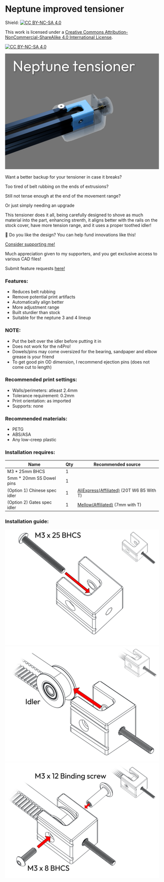 # Neptune improved tensioner
Shield: [![CC BY-NC-SA 4.0][cc-by-nc-sa-shield]][cc-by-nc-sa]

This work is licensed under a
[Creative Commons Attribution-NonCommercial-ShareAlike 4.0 International License][cc-by-nc-sa].

[![CC BY-NC-SA 4.0][cc-by-nc-sa-image]][cc-by-nc-sa]

[cc-by-nc-sa]: http://creativecommons.org/licenses/by-nc-sa/4.0/
[cc-by-nc-sa-image]: https://licensebuttons.net/l/by-nc-sa/4.0/88x31.png
[cc-by-nc-sa-shield]: https://img.shields.io/badge/License-CC%20BY--NC--SA%204.0-lightgrey.svg

![Thumbnail](Images/thumbnail.png)

Want a better backup for your tensioner in case it breaks?

Too tired of belt rubbing on the ends of extrusions?

Still not tense enough at the end of the movement range?

Or just simply needing an upgrade

This tensioner does it all, being carefully designed to shove as much material into the part, enhancing strenth, it aligns better with the rails on the stock cover, have more tension range, and it uses a proper toothed idler!

🤩 Do you like the design? You can help fund innovations like this!

[Consider supporting me!](https://buymeacoffee.com/silencedfrost)

Much appreciation given to my supporters, and you get exclusive access to various CAD files!

Submit feature requests [here!](https://trello.com/b/vacGVoLQ/cad-modelling-requests)

### Features:
- Reduces belt rubbing
- Remove potential print artifacts
- Automatically align better
- More adjustment range
- Built sturdier than stock
- Suitable for the neptune 3 and 4 lineup

### NOTE:
- Put the belt over the idler before putting it in
- Does not work for the n4Pro!
- Dowels/pins may come oversized for the bearing, sandpaper and elbow grease is your friend
- To get good pin OD dimension, I recommend ejection pins (does not come cut to length)

### Recommended print settings:
- Walls/perimeters: atleast 2.4mm
- Tolerance requirement: 0.2mm
- Print orientation: as imported
- Supports: none

### Recommended materials:
 - PETG
 - ABS/ASA
 - Any low-creep plastic

### Installation requires:
|Name                         |Qty|Recommended source                                                                    |
|-----------------------------|-  |--------------------------------------------------------------------------------------|
|M3 * 25mm BHCS               |1  |                                                                                      |
|5mm * 20mm SS Dowel pins     |1  |                                                                                      |
|(Option 1) Chinese spec idler|1  |[AliExpress(Affiliated)](https://s.click.aliexpress.com/e/_oBiBj5h) (20T W6 B5 With T)|
|(Option 2) Gates spec idler  |1  |[Mellow(Affiliated)](https://s.click.aliexpress.com/e/_ooKJj3V) (7mm with T)          |

### Installation guide:
![Install pull screw](Images/installation%20guide%20-%20first%20step.png)
![Install assembly onto belt and idler](Images/installation%20guide%20-%20second%20step.png)
![Lock the idler with screws](Images/installation%20guide%20-%20third%20step.png)
